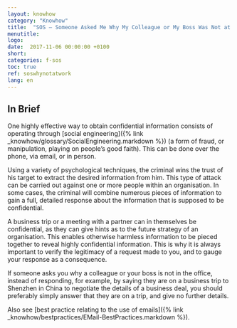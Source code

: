 ```yaml
---
layout: knowhow
category: "Knowhow"
title:  "SOS – Someone Asked Me Why My Colleague or My Boss Was Not at Work!"
menutitle:
logo:
date:  2017-11-06 00:00:00 +0100
short:
categories: f-sos
toc: true
ref: soswhynotatwork
lang: en
---
```


## In Brief
One highly effective way to obtain confidential information consists of operating through [social engineering]({% link _knowhow/glossary/SocialEngineering.markdown %}) (a form of fraud, or manipulation, playing on people’s good faith). This can be done over the phone, via email, or in person.

Using a variety of psychological techniques, the criminal wins the trust of his target to extract the desired information from him. This type of attack can be carried out against one or more people within an organisation. In some cases, the criminal will combine numerous pieces of information to gain a full, detailed response about the information that is supposed to be confidential.

A business trip or a meeting with a partner can in themselves be confidential, as they can give hints as to the future strategy of an organisation. This enables otherwise harmless information to be pieced together to reveal highly confidential information. This is why it is always important to verify the legitimacy of a request made to you, and to gauge your response as a consequence.

If someone asks you why a colleague or your boss is not in the office, instead of responding, for example, by saying they are on a business trip to Shenzhen in China to negotiate the details of a business deal, you should preferably simply answer that they are on a trip, and give no further details.

Also see [best practice relating to the use of emails]({% link _knowhow/bestpractices/EMail-BestPractices.markdown %}).
